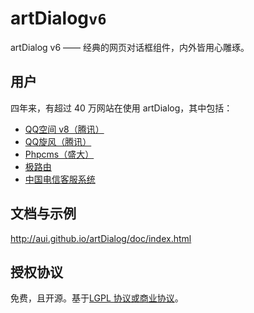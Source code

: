 #	artDialog``v6``

artDialog v6 —— 经典的网页对话框组件，内外皆用心雕琢。

##	用户

四年来，有超过 40 万网站在使用 artDialog，其中包括：

*	[QQ空间 v8（腾讯）](http://qzone.qq.com)
*	[QQ旋风（腾讯）](http://xf.qq.com)
*	[Phpcms（盛大）](http://www.phpcms.cn)
*	[极路由](http://www.hiwifi.com)
*	[中国电信客服系统](http://www.189.cn)

##	文档与示例

<http://aui.github.io/artDialog/doc/index.html>

##	授权协议

免费，且开源。基于[LGPL 协议或商业协议](./LICENSE.md)。